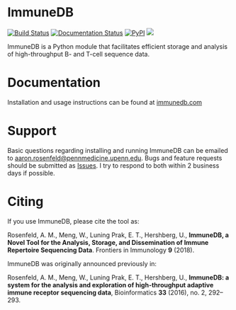 ImmuneDB
========

[![Build Status](https://app.travis-ci.com/immunedb/immunedb.svg?branch=master)](https://app.travis-ci.com/immunedb/immunedb)
[![Documentation Status](https://readthedocs.org/projects/immunedb/badge/?version=latest)](https://immunedb.readthedocs.io/en/latest/?badge=latest)
[![PyPI](https://img.shields.io/pypi/v/immunedb.svg)](https://pypi.python.org/pypi/ImmuneDB)
[![](https://img.shields.io/static/v1?label=AIRR-C%20sw-tools%20v1&message=compliant&color=008AFF&labelColor=000000&style=plastic)](https://docs.airr-community.org/en/stable/swtools/airr_swtools_standard.html)

ImmuneDB is a Python module that facilitates efficient storage and analysis of
high-throughput B- and T-cell sequence data.

# Documentation
Installation and usage instructions can be found at [immunedb.com](http://immunedb.com)

# Support
Basic questions regarding installing and running ImmuneDB can be emailed to
aaron.rosenfeld@pennmedicine.upenn.edu.  Bugs and feature requests should be
submitted as [Issues](https://github.com/arosenfeld/immunedb/issues).  I try to
respond to both within 2 business days if possible.

# Citing
If you use ImmuneDB, please cite the tool as:

Rosenfeld, A. M., Meng, W., Luning Prak, E. T., Hershberg, U., **ImmuneDB, a
Novel Tool for the Analysis, Storage, and Dissemination of Immune Repertoire
Sequencing Data**. Frontiers in Immunology **9** (2018).

ImmuneDB was originally announced previously in:

Rosenfeld, A. M., Meng, W., Luning Prak, E. T., Hershberg, U.,
**ImmuneDB: a system for the analysis and exploration of high-throughput
adaptive immune receptor sequencing data**, Bioinformatics **33** (2016), no. 2,
292–293.
